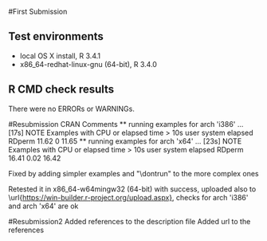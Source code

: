 #First Submission
## Test environments
* local OS X install, R 3.4.1
* x86_64-redhat-linux-gnu (64-bit), R 3.4.0

## R CMD check results
There were no ERRORs or WARNINGs.

#Resubmission
CRAN Comments 
** running examples for arch 'i386' ... [17s] NOTE
Examples with CPU or elapsed time > 10s
        user system elapsed
RDperm 11.62      0   11.65
** running examples for arch 'x64' ... [23s] NOTE
Examples with CPU or elapsed time > 10s
        user system elapsed
RDperm 16.41   0.02   16.42

Fixed by adding simpler examples and "\dontrun" to the more complex ones

Retested it in x86_64-w64mingw32 (64-bit) with success,
uploaded also to \url{https://win-builder.r-project.org/upload.aspx}, checks for arch 'i386' and arch 'x64' are ok

#Resubmission2
Added references to the description file
Added url to the references